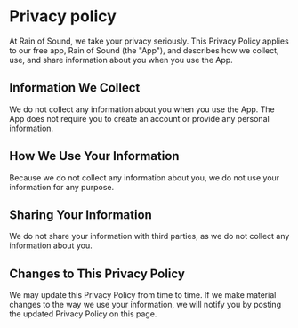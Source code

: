 # Privacy policy

At Rain of Sound, we take your privacy seriously. This Privacy Policy applies to our free app, Rain of Sound (the "App"), and describes how we collect, use, and share information about you when you use the App.

## Information We Collect

We do not collect any information about you when you use the App. The App does not require you to create an account or provide any personal information.

## How We Use Your Information

Because we do not collect any information about you, we do not use your information for any purpose.

## Sharing Your Information

We do not share your information with third parties, as we do not collect any information about you.

## Changes to This Privacy Policy

We may update this Privacy Policy from time to time. If we make material changes to the way we use your information, we will notify you by posting the updated Privacy Policy on this page.
